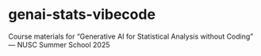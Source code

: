 # genai-stats-vibecode
Course materials for “Generative AI for Statistical Analysis without Coding” — NUSC Summer School 2025
